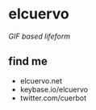 # elcuervo
_GIF based lifeform_

## find me

* elcuervo.net
* keybase.io/elcuervo
* twitter.com/cuerbot
